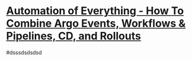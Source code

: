 # [Automation of Everything - How To Combine Argo Events, Workflows & Pipelines, CD, and Rollouts](https://youtu.be/XNXJtxkUKeY)
#dsssdsdsdsd
